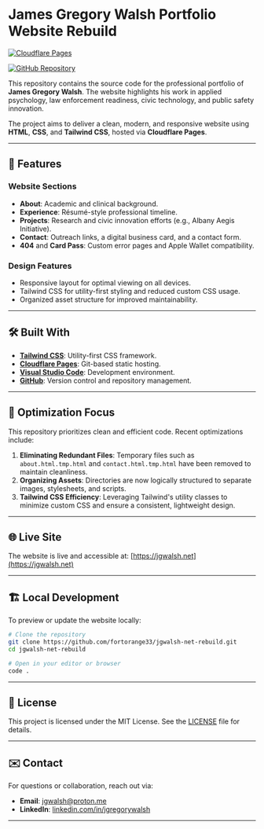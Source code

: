 # James Gregory Walsh Portfolio Website Rebuild

[![Cloudflare Pages](https://img.shields.io/badge/Cloudflare-Pages-live-success?logo=cloudflare&logoColor=f38020&style=flat-square)](https://jgwalsh.net)

[![GitHub Repository](https://img.shields.io/badge/Source-GitHub-black?logo=github&style=flat-square)](https://github.com/fortorange33/jgwalsh-net-rebuild)

This repository contains the source code for the professional portfolio of **James Gregory Walsh**. The website highlights his work in applied psychology, law enforcement readiness, civic technology, and public safety innovation.

The project aims to deliver a clean, modern, and responsive website using **HTML**, **CSS**, and **Tailwind CSS**, hosted via **Cloudflare Pages**.

---

## 🚀 Features

### Website Sections

- **About**: Academic and clinical background.
- **Experience**: Résumé-style professional timeline.
- **Projects**: Research and civic innovation efforts (e.g., Albany Aegis Initiative).
- **Contact**: Outreach links, a digital business card, and a contact form.
- **404** and **Card Pass**: Custom error pages and Apple Wallet compatibility.

### Design Features

- Responsive layout for optimal viewing on all devices.
- Tailwind CSS for utility-first styling and reduced custom CSS usage.
- Organized asset structure for improved maintainability.

---

## 🛠️ Built With

- **[Tailwind CSS](https://tailwindcss.com/)**: Utility-first CSS framework.
- **[Cloudflare Pages](https://pages.cloudflare.com/)**: Git-based static hosting.
- **[Visual Studio Code](https://code.visualstudio.com/)**: Development environment.
- **[GitHub](https://github.com/fortorange33)**: Version control and repository management.

---

## 🎯 Optimization Focus

This repository prioritizes clean and efficient code. Recent optimizations include:

1. **Eliminating Redundant Files**: Temporary files such as `about.html.tmp.html` and `contact.html.tmp.html` have been removed to maintain cleanliness.
2. **Organizing Assets**: Directories are now logically structured to separate images, stylesheets, and scripts.
3. **Tailwind CSS Efficiency**: Leveraging Tailwind's utility classes to minimize custom CSS and ensure a consistent, lightweight design.

---

## 🌐 Live Site

The website is live and accessible at: [https://jgwalsh.net](https://jgwalsh.net)

---

## 🏗️ Local Development

To preview or update the website locally:

```bash
# Clone the repository
git clone https://github.com/fortorange33/jgwalsh-net-rebuild.git
cd jgwalsh-net-rebuild

# Open in your editor or browser
code .
```

---

## 🧾 License

This project is licensed under the MIT License. See the [LICENSE](LICENSE) file for details.

---

## ✉️ Contact

For questions or collaboration, reach out via:

- **Email**: [jgwalsh@proton.me](mailto:jgwalsh@proton.me)
- **LinkedIn**: [linkedin.com/in/jgregorywalsh](https://www.linkedin.com/in/jgregorywalsh)

---
